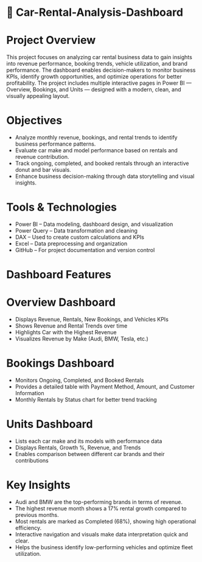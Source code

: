 #  🚗 Car-Rental-Analysis-Dashboard
# Project Overview
This project focuses on analyzing car rental business data to gain insights into revenue performance, booking trends, vehicle utilization, and brand performance.
The dashboard enables decision-makers to monitor business KPIs, identify growth opportunities, and optimize operations for better profitability.
The project includes multiple interactive pages in Power BI — Overview, Bookings, and Units — designed with a modern, clean, and visually appealing layout.

# Objectives
- Analyze monthly revenue, bookings, and rental trends to identify business performance patterns.
- Evaluate car make and model performance based on rentals and revenue contribution.
- Track ongoing, completed, and booked rentals through an interactive donut and bar visuals.
- Enhance business decision-making through data storytelling and visual insights.

# Tools & Technologies
- Power BI – Data modeling, dashboard design, and visualization
- Power Query – Data transformation and cleaning
- DAX – Used to create custom calculations and KPIs
- Excel – Data preprocessing and organization
- GitHub – For project documentation and version control

# Dashboard Features
# Overview Dashboard
- Displays Revenue, Rentals, New Bookings, and Vehicles KPIs
- Shows Revenue and Rental Trends over time
- Highlights Car with the Highest Revenue
- Visualizes Revenue by Make (Audi, BMW, Tesla, etc.)

# Bookings Dashboard
- Monitors Ongoing, Completed, and Booked Rentals
- Provides a detailed table with Payment Method, Amount, and Customer Information
- Monthly Rentals by Status chart for better trend tracking

# Units Dashboard
- Lists each car make and its models with performance data
- Displays Rentals, Growth %, Revenue, and Trends
- Enables comparison between different car brands and their contributions

# Key Insights
- Audi and BMW are the top-performing brands in terms of revenue.
- The highest revenue month shows a 17% rental growth compared to previous months.
- Most rentals are marked as Completed (68%), showing high operational efficiency.
- Interactive navigation and visuals make data interpretation quick and clear.
- Helps the business identify low-performing vehicles and optimize fleet utilization.

